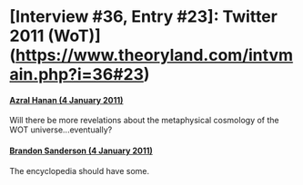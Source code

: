 # [Interview #36, Entry #23]: Twitter 2011 (WoT)](https://www.theoryland.com/intvmain.php?i=36#23)

#### [Azral Hanan (4 January 2011)](http://twitter.com/Azral_Joe/status/22213162556198912)

Will there be more revelations about the metaphysical cosmology of the WOT universe...eventually?

#### [Brandon Sanderson (4 January 2011)](http://twitter.com/BrandSanderson/status/22395861677899776)

The encyclopedia should have some.

